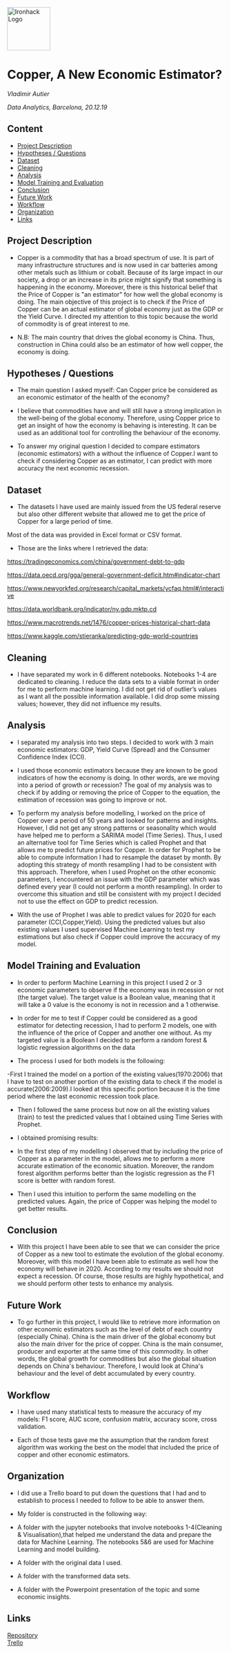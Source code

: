 <img src="https://bit.ly/2VnXWr2" alt="Ironhack Logo" width="100"/>

# Copper, A New Economic Estimator?

*Vladimir Autier*

*Data Analytics, Barcelona, 20.12.19*

## Content
- [Project Description](#project-description)
- [Hypotheses / Questions](#hypotheses-questions)
- [Dataset](#dataset)
- [Cleaning](#cleaning)
- [Analysis](#analysis)
- [Model Training and Evaluation](#model-training-and-evaluation)
- [Conclusion](#conclusion)
- [Future Work](#future-work)
- [Workflow](#workflow)
- [Organization](#organization)
- [Links](#links)

## Project Description

* Copper is a commodity that has a broad spectrum of use. It is part of many infrastructure structures and is now used in car batteries among other metals such as lithium or cobalt. Because of its large impact in our society, a drop or an increase in its price might signify that something is happening in the economy. Moreover, there is this historical belief that the Price of Copper is "an estimator" for how well the global economy is doing. The main objective of this project is to check if the Price of Copper can be an actual estimator of global economy just as the GDP or the Yield Curve. I directed my attention to this topic because the world of commodity is of great interest to me.

* N.B: The main country that drives the global economy is China. Thus, construction in China could also be an estimator of how well copper, the economy is doing.

## Hypotheses / Questions

* The main question I asked myself: Can Copper price be considered as an economic estimator of the health of the economy?

* I believe that commodities have and will still have a strong implication in the well-being of the global economy. Therefore, using Copper price to get an insight of how the economy is behaving is interesting. It can be used as an additional tool for controlling the behaviour of the economy.

* To answer my original question I decided to compare estimators (economic estimators) with a without the influence of Copper.I want to check if considering Copper as an estimator, I can predict with more accuracy the next economic recession.


## Dataset

* The datasets I have used are mainly issued from the US federal reserve but also other different website that allowed me to get the price of Copper for a large period of time.

 Most of the data was provided in Excel format or CSV format.

* Those are the links where I retrieved the data:

 https://tradingeconomics.com/china/government-debt-to-gdp

 https://data.oecd.org/gga/general-government-deficit.htm#indicator-chart

 https://www.newyorkfed.org/research/capital_markets/ycfaq.html#/interactive

 https://data.worldbank.org/indicator/ny.gdp.mktp.cd

 https://www.macrotrends.net/1476/copper-prices-historical-chart-data

 https://www.kaggle.com/stieranka/predicting-gdp-world-countries
 
## Cleaning

* I have separated my work in 6 different notebooks. Notebooks 1-4 are dedicated to cleaning. I reduce the data sets to a viable format in order for me to perform machine learning. I did not get rid of outlier’s values as I want all the possible information available. I did drop some missing values; however, they did not influence my results.

## Analysis

* I separated my analysis into two steps. I decided to work with 3 main economic estimators: GDP, Yield Curve (Spread) and the Consumer Confidence Index (CCI).

* I used those economic estimators because they are known to be good indicators of how the economy is doing. In other words, are we moving into a period of growth or recession? The goal of my analysis was to check if by adding or removing the price of Copper to the equation, the estimation of recession was going to improve or not.

* To perform my analysis before modelling, I worked on the price of Copper over a period of 50 years and looked for patterns and insights. However, I did not get any strong patterns or seasonality which would have helped me to perform a SARIMA model (Time Series). Thus, I used an alternative tool for Time Series which is called Prophet and that allows me to predict future prices for Copper. In order for Prophet to be able to compute information I had to resample the dataset by month. By adopting this strategy of month resampling I had to be consistent with this approach. Therefore, when I used Prophet on the other economic parameters, I encountered an issue with the GDP parameter which was defined every year (I could not perform a month resampling). In order to overcome this situation and still be consistent with my project I decided not to use the effect on GDP to predict recession.

* With the use of Prophet I was able to predict values for 2020 for each parameter (CCI,Copper,Yield). Using the predicted values but also existing values I used supervised Machine Learning to test my estimations but also check if Copper could improve the accuracy of my model.

## Model Training and Evaluation

* In order to perform Machine Learning in this project I used 2 or 3 economic parameters to observe if the economy was in recession or not (the target value). The target value is a Boolean value, meaning that it will take a 0 value is the economy is not in recession and a 1 otherwise.

* In order for me to test if Copper could be considered as a good estimator for detecting recession, I had to perform 2 models, one with the influence of the price of Copper and another one without. As my targeted value is a Boolean I decided to perform a random forest & logistic regression algorithms on the data

* The process I used for both models is the following:

-First I trained the model on a portion of the existing values(1970:2006) that I have to test on another portion of the existing data to check if the model is accurate(2006:2009).I looked at this specific portion because it is the time period where the last economic recession took place. 
- Then I followed the same process but now on all the existing values (train) to test the predicted values that I obtained using Time Series with Prophet.

* I obtained promising results:

- In the first step of my modelling I observed that by including the price of Copper as a parameter in the model, allows me to perform a more accurate estimation of the economic situation. Moreover, the random forest algorithm performs better than the logistic regression as the F1 score is better with random forest.

- Then I used this intuition to perform the same modelling on the predicted values. Again, the price of Copper was helping the model to get better results.


## Conclusion

* With this project I have been able to see that we can consider the price of Copper as a new tool to estimate the evolution of the global economy. Moreover, with this model I have been able to estimate as well how the economy will behave in 2020. According to my results we should not expect a recession. Of course, those results are highly hypothetical, and we should perform other tests to enhance my analysis.

## Future Work

* To go further in this project, I would like to retrieve more information on other economic estimators such as the level of debt of each country (especially China). China is the main driver of the global economy but also the main driver for the price of copper. China is the main consumer, producer and exporter at the same time of this commodity. In other words, the global growth for commodities but also the global situation depends on China's behaviour. Therefore, I would look at China's behaviour and the level of debt accumulated by every country.

## Workflow

* I have used many statistical tests to measure the accuracy of my models:
F1 score, AUC score, confusion matrix, accuracy score, cross validation.

* Each of those tests gave me the assumption that the random forest algorithm was working the best on the model that included the price of copper and other economic estimators.

## Organization

* I did use a Trello board to put down the questions that I had and to establish to process I needed to follow to be able to answer them.

* My folder is constructed in the following way:

- A folder with the jupyter notebooks that involve notebooks 1-4(Cleaning & Visualisation),that helped me understand the data and prepare the data for Machine Learning. The notebooks 5&6 are used for Machine Learning and model building.

- A folder with the original data I used.

- A folder with the transformed data sets.

- A folder with the Powerpoint presentation of the topic and some economic insights.

## Links

[Repository](https://github.com/)  
[Trello](https://trello.com/b/QmImtGq1/final-project)  

